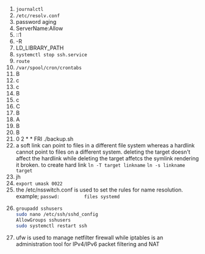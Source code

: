 1. `journalctl`
2. `/etc/resolv.conf`
3. password aging
4. ServerName:Allow
5. ::1
6. -R
7. LD_LIBRARY_PATH
8. `systemctl stop ssh.service`
9. `route`
10. `/var/spool/cron/crontabs`
11. B
12. c
13. c
14. B
15. c
16. C
17. B
18. A
19. B
20. B
21. 0 2 * * FRI ./backup.sh
22. a soft link can point to files in a different file system whereas a hardlink cannot point to files on a different system. deleting the target doesn't affect the hardlink while deleting the target affetcs the symlink rendering it broken. to create  hard link `ln -T target linkname` `ln -s linkname target`
23.  jh
24.  `export umask 0022`
25.  the /etc/nsswitch.conf is used to set the rules for name resolution. example; `passwd:         files systemd`
26.  ```sh
     groupadd sshusers
     sudo nano /etc/ssh/sshd_config
     AllowGroups sshusers
     sudo systemctl restart ssh
     ```
27.  ufw is used to manage netfilter firewall while iptables is an administration tool for IPv4/IPv6 packet filtering
       and NAT
